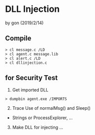 # DLL Injection

by gon (2019/2/14)

## Compile

```
> cl message.c /LD
> cl agent.c message.lib
> cl alert.c /LD
> cl dllinjection.c
```

## for Security Test

1. Get imported DLL

```
> dumpbin agent.exe /IMPORTS
```

2. Trace Use of normalMsg() and Sleep()
 - Strings or ProcessExplorer, ...
 
3. Make DLL for injecting ...

